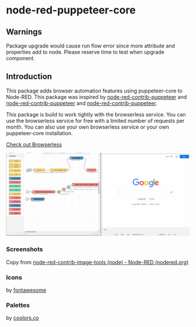 # node-red-puppeteer-core

## Warnings

Package upgrade would cause run flow error since more attribute and properties add to node. Please reserve time to test when upgrade component.

## Introduction

This package adds browser automation features using puppeteer-core to Node-RED. This package was inspired by [node-red-contrib-puppeteer](https://flows.nodered.org/node/node-red-contrib-puppeteer) and [node-red-contrib-puppeteer](https://flows.nodered.org/node/node-red-contrib-puppeteer) and [node-red-contrib-puppeteer](https://flows.nodered.org/node/node-red-contrib-puppeteer).

This package is build to work tightly with the browserless service. You can use the browserless service for free with a limited number of requests per month. You can also use your own browserless service or your own puppeteer-core installation.

[Check out Browserless](https://www.browserless.io/docs/puppeteer-library)

![Demo](Demo.gif)

### Screenshots

Copy from [node-red-contrib-image-tools (node) - Node-RED (nodered.org)](https://flows.nodered.org/node/node-red-contrib-image-tools)

### Icons

by [fontawesome](https://fontawesome.com/license)

### Palettes

by [coolors.co](https://coolors.co/palette/ef476f-ffd166-06d6a0-118ab2-073b4c)
